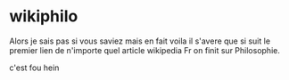 # wikiphilo

Alors je sais pas si vous saviez mais en fait voila il s'avere que si suit le premier lien de n'importe quel article wikipedia Fr on finit sur Philosophie.

c'est fou hein
